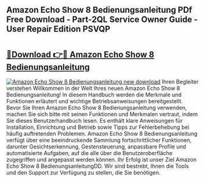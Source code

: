 ## Amazon Echo Show 8 Bedienungsanleitung PDf Free Download - Part-2QL Service Owner Guide - User Repair Edition PSVQP

# <h2><a href="http://df63qd.blite.top/?on=Amazon+Echo+Show+8+Bedienungsanleitung">🔗Download 👉🔴 Amazon Echo Show 8 Bedienungsanleitung</a></h2>

[![Amazon Echo Show 8 Bedienungsanleitung new download](https://i.imgur.com/lujVjoI.png)](http://df63qd.blite.top/?on=Amazon+Echo+Show+8+Bedienungsanleitung)
Ihren Begleiter verstehen Willkommen in der Welt Ihres neuen Amazon Echo Show 8 Bedienungsanleitung! In diesem Handbuch werden die Merkmale und Funktionen erläutert und wichtige Betriebsanweisungen bereitgestellt. Bevor Sie Ihren Amazon Echo Show 8 Bedienungsanleitung verwenden, machen Sie sich bitte mit seinen Funktionen und Merkmalen vertraut, indem Sie dieses Benutzerhandbuch lesen. Es enthält klare Anweisungen für Installation, Einrichtung und Betrieb sowie Tipps zur Fehlerbehebung bei häufig auftretenden Problemen. Amazon Echo Show 8 Bedienungsanleitung verfügt über eine beeindruckende Sammlung fortschrittlicher Funktionen, darunter Gesichtserkennung, Gestensteuerung, anpassbare Profile und automatisierte Aufgaben, auf die alle über die Benutzeroberfläche zugegriffen und angepasst werden können. Ihr Erfolg ist unser Ziel Amazon Echo Show 8 BedienungsanleitungDD. Wir sind bestrebt, Ihnen die Tools und den Support zur Verfügung zu stellen, die Sie benötigen.
